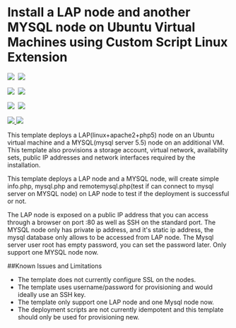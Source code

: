 # Install a LAP node and another MYSQL node on Ubuntu Virtual Machines using Custom Script Linux Extension

<IMG SRC="https://azbotstorage.blob.core.windows.net/badges/lap-mysql-ubuntu/PublicLastTestDate.svg" />&nbsp;
<IMG SRC="https://azbotstorage.blob.core.windows.net/badges/lap-mysql-ubuntu/PublicDeployment.svg" />&nbsp;

<IMG SRC="https://azbotstorage.blob.core.windows.net/badges/lap-mysql-ubuntu/FairfaxLastTestDate.svg" />&nbsp;
<IMG SRC="https://azbotstorage.blob.core.windows.net/badges/lap-mysql-ubuntu/FairfaxDeployment.svg" />&nbsp;

<IMG SRC="https://azbotstorage.blob.core.windows.net/badges/lap-mysql-ubuntu/BestPracticeResult.svg" />&nbsp;
<IMG SRC="https://azbotstorage.blob.core.windows.net/badges/lap-mysql-ubuntu/CredScanResult.svg" />&nbsp;

<a href="https://portal.azure.com/#create/Microsoft.Template/uri/https%3A%2F%2Fraw.githubusercontent.com%2FAzure%2Fazure-quickstart-templates%2Fmaster%2Flap-mysql-ubuntu%2Fazuredeploy.json" target="_blank">
    <img src="http://azuredeploy.net/deploybutton.png"/>
</a>
<a href="http://armviz.io/#/?load=https%3A%2F%2Fraw.githubusercontent.com%2FAzure%2Fazure-quickstart-templates%2Fmaster%2Flap-mysql-ubuntu%2Fazuredeploy.json" target="_blank">
    <img src="http://armviz.io/visualizebutton.png"/>
</a>

This template deploys a LAP(linux+apache2+php5) node on an Ubuntu virtual machine and a MYSQL(mysql server 5.5) node on an additional VM. This template also provisions a storage account, virtual network, availability sets, public IP addresses and network interfaces required by the installation.

This template deploys a LAP node and a MYSQL node, will create simple info.php, mysql.php and remotemysql.php(test if can connect to mysql server on MYSQL node) on LAP node to test if the deployment is successful or not.
 
The LAP node is exposed on a public IP address that you can access through a browser on port :80 as well as SSH on the standard port. 
The MYSQL node only has private ip address, and it's static ip address, the mysql database only allows to be accessed from LAP node.
The Mysql server user root has empty password, you can set the password later.
Only support one MYSQL node now.

##Known Issues and Limitations
- The template does not currently configure SSL on the nodes.
- The template uses username/password for provisioning and would ideally use an SSH key.
- The template only support one LAP node and one Mysql node now.
- The deployment scripts are not currently idempotent and this template should only be used for provisioning new.
